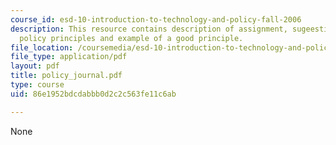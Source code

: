 ```yaml
---
course_id: esd-10-introduction-to-technology-and-policy-fall-2006
description: This resource contains description of assignment, sugeestions for designing
  policy principles and example of a good principle.
file_location: /coursemedia/esd-10-introduction-to-technology-and-policy-fall-2006/86e1952bdcdabbb0d2c2c563fe11c6ab_policy_journal.pdf
file_type: application/pdf
layout: pdf
title: policy_journal.pdf
type: course
uid: 86e1952bdcdabbb0d2c2c563fe11c6ab

---
```

None